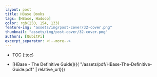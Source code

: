 ```yaml
---
layout: post
title: HBase Books
tags: [HBase, Hadoop]
color: rgb(250, 154, 133)
feature-img: "assets/img/post-cover/32-cover.png"
thumbnail: "assets/img/post-cover/32-cover.png"
authors: [QubitPi]
excerpt_separator: <!--more-->
---
```


<!--more-->

* TOC
{:toc} 

* [HBase - The Definitive Guide]({{ "/assets/pdf/HBase-The-Definitive-Guide.pdf" | relative_url}})
